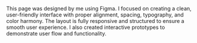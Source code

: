 <p>This page was designed by me using Figma. I focused on creating a clean, user-friendly interface with proper alignment, spacing, typography, and color harmony. The layout is fully responsive and structured to ensure a smooth user experience. I also created interactive prototypes to demonstrate user flow and functionality.</p>
